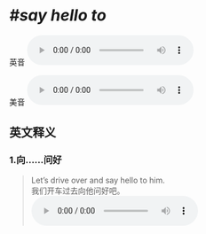 # ***\#say hello to*** 
英音
<audio src="./media/say hello to1.aac" controls="controls"></audio>

美音
<audio src="./media/say hello to2.aac" controls="controls"></audio>



  

英文释义
---
### 1.**向……问好**  

 > Let’s drive over and say hello to him.  
 > 我们开车过去向他问好吧。    
<audio src="./media/hello-2.aac" controls="controls"></audio>


